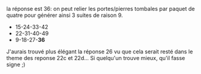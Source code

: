 
la réponse est 36:
on peut relier les portes/pierres tombales par paquet de quatre pour générer ainsi 3 suites de raison 9.
* 15-24-33-42
* 22-31-40-49
* 9-18-27-**36**

J'aurais trouvé plus élégant la réponse 26 vu que cela serait resté dans le theme des reponse 22c et 22d...
Si quelqu'un trouve mieux, qu'il fasse signe ;)